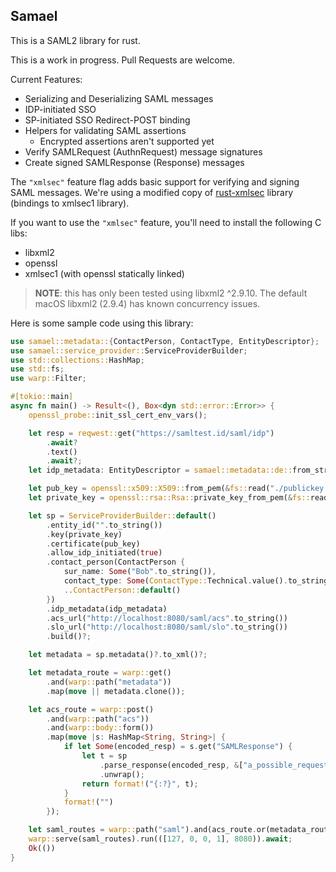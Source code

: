 ## Samael

This is a SAML2 library for rust.

This is a work in progress. Pull Requests are welcome.

Current Features:
- Serializing and Deserializing SAML messages
- IDP-initiated SSO
- SP-initiated SSO Redirect-POST binding 
- Helpers for validating SAML assertions
    - Encrypted assertions aren't supported yet
- Verify SAMLRequest (AuthnRequest) message signatures
- Create signed SAMLResponse (Response) messages

The `"xmlsec"` feature flag adds basic support for verifying and signing SAML messages. We're using a modified copy of [rust-xmlsec](https://github.com/voipir/rust-xmlsec) library (bindings to xmlsec1 library).

If you want to use the `"xmlsec"` feature, you'll need to install the following C libs:
- libxml2
- openssl
- xmlsec1 (with openssl statically linked)
> **NOTE**: this has only been tested using libxml2 ^2.9.10. 
> The default macOS libxml2 (2.9.4) has known concurrency issues.
    
Here is some sample code using this library:
```rust
use samael::metadata::{ContactPerson, ContactType, EntityDescriptor};
use samael::service_provider::ServiceProviderBuilder;
use std::collections::HashMap;
use std::fs;
use warp::Filter;

#[tokio::main]
async fn main() -> Result<(), Box<dyn std::error::Error>> {
    openssl_probe::init_ssl_cert_env_vars();

    let resp = reqwest::get("https://samltest.id/saml/idp")
        .await?
        .text()
        .await?;
    let idp_metadata: EntityDescriptor = samael::metadata::de::from_str(&resp)?;

    let pub_key = openssl::x509::X509::from_pem(&fs::read("./publickey.cer")?)?;
    let private_key = openssl::rsa::Rsa::private_key_from_pem(&fs::read("./privatekey.pem")?)?;

    let sp = ServiceProviderBuilder::default()
        .entity_id("".to_string())
        .key(private_key)
        .certificate(pub_key)
        .allow_idp_initiated(true)
        .contact_person(ContactPerson {
            sur_name: Some("Bob".to_string()),
            contact_type: Some(ContactType::Technical.value().to_string()),
            ..ContactPerson::default()
        })
        .idp_metadata(idp_metadata)
        .acs_url("http://localhost:8080/saml/acs".to_string())
        .slo_url("http://localhost:8080/saml/slo".to_string())
        .build()?;

    let metadata = sp.metadata()?.to_xml()?;

    let metadata_route = warp::get()
        .and(warp::path("metadata"))
        .map(move || metadata.clone());

    let acs_route = warp::post()
        .and(warp::path("acs"))
        .and(warp::body::form())
        .map(move |s: HashMap<String, String>| {
            if let Some(encoded_resp) = s.get("SAMLResponse") {
                let t = sp
                    .parse_response(encoded_resp, &["a_possible_request_id".to_string()])
                    .unwrap();
                return format!("{:?}", t);
            }
            format!("")
        });

    let saml_routes = warp::path("saml").and(acs_route.or(metadata_route));
    warp::serve(saml_routes).run(([127, 0, 0, 1], 8080)).await;
    Ok(())
}
```
